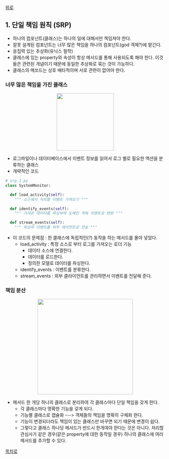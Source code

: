 [위로](./summary.md)

## 1. 단일 책임 원칙 (SRP)

* 하나의 컴포넌트(클래스)는 하나의 일에 대해서만 책임져야 한다.
* 잘못 설계된 컴포넌트는 너무 많은 책임을 하나의 컴포넌트(god 객체?)에 맡긴다.
* 응집력 있는 추상화(유닉스 철학)
* 클래스에 있는 property와 속성이 항상 메서드를 통해 사용되도록 해야 한다. 이것들은 관련된 개념이기 때문에 동일한 추상화로 묶는 것이 가능하다.
* 클래스의 메쏘드는 상호 배타적이며 서로 관련이 없어야 한다.

### 너무 많은 책임을 가진 클래스

<div style="text-align:center;">
<img src="https://github.com/jongwon/python-cleancode/raw/master/ch4/images/1_srp_1.png" width="180" />
</div>

* 로그파일이나 데이터베이스에서 이벤트 정보를 읽어서 로그 별로 필요한 액션을 분류하는 클래스
* 개략적인 코드

``` python
# srp_1.py
class SystemMonitor:

  def load_activity(self):
    """ 소스에서 처리할 이벤트 가져오기 """

  def identify_events(self):
    """ 가져온 데이터를 파싱하여 도메인 객체 이벤트로 변환 """

  def stream_events(self):
    """ 파싱하 이벤트를 외부 에이전트로 전송 """
```

* 이 코드의 문제점 : 한 클래스에 독립적인(?) 동작을 하는 메서드를 몰아 넣었다.
  * load_activity : 특정 소스로 부터 로그를 가져오는 로더 기능
    * 데이터 소스에 연결한다.
    * 데이터를 로드한다.
    * 정의한 모델로 데이터를 파싱한다.
  * identify_events : 이벤트를 분류한다.
  * stream_events : 외부 클라이언트를 관리하면서 이벤트를 전달해 준다.

### 책임 분산

<div style="text-align:center;">
<img src="https://github.com/jongwon/python-cleancode/raw/master/ch4/images/1_srp_2.png" width="300"/>
</div>

* 메서드 한 개당 하나의 클래스로 분리하여 각 클래스마다 단일 책임을 갖게 한다.
  * 각 클래스마다 명확한 기능을 갖게 되다.
  * 기능별 클래스로 캡슐화 ---> 객체들의 책임을 명확히 구체화 한다.
  * 기능이 변경되더라도 책임이 있는 클래스만 바꾸면 되기 때문에 변경이 쉽다.
  * 그렇다고 클래스 하나당 메서드가 반드시 한개여야 한다는 것은 아니다. 처리할 관심사가 같은 경우(같은 property에 대한 동작일 경우) 하나의 클래스에 여러 메서드를 추가할 수 있다.

[목차로](./summary.md)